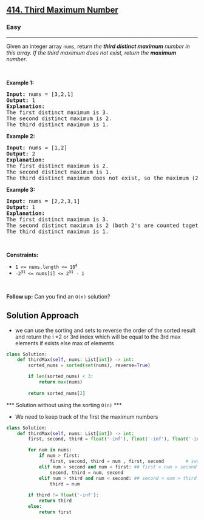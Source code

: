 <h2><a href="https://leetcode.com/problems/third-maximum-number">414. Third Maximum Number</a></h2><h3>Easy</h3><hr><p>Given an integer array <code>nums</code>, return <em>the <strong>third distinct maximum</strong> number in this array. If the third maximum does not exist, return the <strong>maximum</strong> number</em>.</p>

<p>&nbsp;</p>
<p><strong class="example">Example 1:</strong></p>

<pre>
<strong>Input:</strong> nums = [3,2,1]
<strong>Output:</strong> 1
<strong>Explanation:</strong>
The first distinct maximum is 3.
The second distinct maximum is 2.
The third distinct maximum is 1.
</pre>

<p><strong class="example">Example 2:</strong></p>

<pre>
<strong>Input:</strong> nums = [1,2]
<strong>Output:</strong> 2
<strong>Explanation:</strong>
The first distinct maximum is 2.
The second distinct maximum is 1.
The third distinct maximum does not exist, so the maximum (2) is returned instead.
</pre>

<p><strong class="example">Example 3:</strong></p>

<pre>
<strong>Input:</strong> nums = [2,2,3,1]
<strong>Output:</strong> 1
<strong>Explanation:</strong>
The first distinct maximum is 3.
The second distinct maximum is 2 (both 2&#39;s are counted together since they have the same value).
The third distinct maximum is 1.
</pre>

<p>&nbsp;</p>
<p><strong>Constraints:</strong></p>

<ul>
	<li><code>1 &lt;= nums.length &lt;= 10<sup>4</sup></code></li>
	<li><code>-2<sup>31</sup> &lt;= nums[i] &lt;= 2<sup>31</sup> - 1</code></li>
</ul>

<p>&nbsp;</p>
<strong>Follow up:</strong> Can you find an <code>O(n)</code> solution?

## Solution Approach 
- we can use the sorting and sets to reverse the order of the sorted result and return the i =2 or 3rd index which will be equal to the 3rd max elements if exists else max of elements 

```python
class Solution:
    def thirdMax(self, nums: List[int]) -> int:
        sorted_nums = sorted(set(nums), reverse=True)

        if len(sorted_nums) < 3:
            return max(nums)
            
        return sorted_nums[2]
```
*** Solution without using the sorting `O(n)` *** 
- We need to keep track of the first the maximum numbers 

```python
class Solution:
    def thirdMax(self, nums: List[int]) -> int:
        first, second, third = float('-inf'), float('-inf'), float('-inf')

        for num in nums:
            if num > first:
                first, second, third = num , first, second        # swapping numbers based on comparison
            elif num > second and num < first: ## first > num > second
                second, third = num, second 
            elif num > third and num < second: ## second > num > third
                third = num 
        
        if third != float('-inf'):
            return third
        else:
            return first
```
